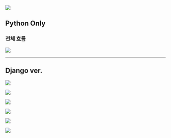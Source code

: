 ![](https://velog.velcdn.com/images/chan9708/post/d181b4bd-1535-4e1b-99c3-95ccfc99d4b8/image.png)

## Python Only

### 전체 흐름

![](https://velog.velcdn.com/images/chan9708/post/42e8127a-e99a-467b-8e7d-fc1488847390/image.png)

---

## Django ver.

![](https://velog.velcdn.com/images/chan9708/post/2f463fdc-660c-4efd-b427-cf39510cc8c7/image.png)

![](https://velog.velcdn.com/images/chan9708/post/598432d0-a0e1-4012-a8b1-f811617719e5/image.png)

![](https://velog.velcdn.com/images/chan9708/post/fe1023e5-f96d-4fca-a9f4-7e21ed48b88d/image.png)

![](https://velog.velcdn.com/images/chan9708/post/5cfd6551-e5c3-4764-bc58-cb7df1dab366/image.png)

![](https://velog.velcdn.com/images/chan9708/post/6a601677-1710-41a2-895e-667aa654e77f/image.png)

![](https://velog.velcdn.com/images/chan9708/post/29757987-8f30-436f-abb2-e1202b9f0353/image.png)
